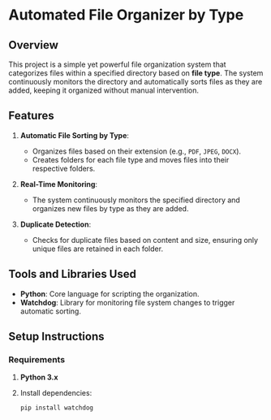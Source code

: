 # Automated File Organizer by Type

## Overview

This project is a simple yet powerful file organization system that categorizes files within a specified directory based on **file type**. The system continuously monitors the directory and automatically sorts files as they are added, keeping it organized without manual intervention.

## Features

1. **Automatic File Sorting by Type**:
   - Organizes files based on their extension (e.g., `PDF`, `JPEG`, `DOCX`).
   - Creates folders for each file type and moves files into their respective folders.

2. **Real-Time Monitoring**:
   - The system continuously monitors the specified directory and organizes new files by type as they are added.

3. **Duplicate Detection**:
   - Checks for duplicate files based on content and size, ensuring only unique files are retained in each folder.

## Tools and Libraries Used

- **Python**: Core language for scripting the organization.
- **Watchdog**: Library for monitoring file system changes to trigger automatic sorting.

## Setup Instructions

### Requirements

1. **Python 3.x**
2. Install dependencies:

   ```bash
   pip install watchdog
